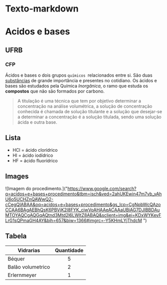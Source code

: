 # Texto-markdown
# Acidos e bases 

## UFRB

### CFP

Ácidos e bases o dois grupos `químicos `relacionados entre si. São duas [substâncias](https://www.google.com/search?q=significado+da+palavra+subst%C3%A2ncia&oq=significado+da+palavra+subs&aqs=chrome.6.69i57j0l9.15663j1j15&sourceid=chrome&ie=UTF-8) de grande importância e presentes no cotidiano. Os ácidos e bases são estudados pela Química *Inorgânica*, o ramo que estuda os **compostos** que não são formados por carbono.

>A titulação é uma técnica que tem por objetivo determinar a concentração na análise volumétrica, a solução de concentração conhecida é chamada de solução titulante e a solução que desejar-se a determinar a concentração é a solução titulada, sendo uma solução ácida e outra base.


## Lista

* HCl = ácido clorídrico
* HI = ácido iodídrico
* HF = ácido fluorídrico


## Images


![Imagem do procedimento.]("https://www.google.com/search?q=acidos+e+bases+procedimento&tbm=isch&ved=2ahUKEwin47m7vb_vAhU6o5UCHZnQAWwQ2-cCegQIABAA&oq=acidos+e+bases+procedimento&gs_lcp=CgNpbWcQAzoCCAA6BAgAEBhQsK6PBVjK2I8FYK_cjwVoAHAAeACAAaUBiAG7DJIBBDAuMTOYAQCgAQGqAQtnd3Mtd2l6LWltZ8ABAQ&sclient=img&ei=KDxWYKevFLrG1sQPmaGH4AY&bih=657&biw=1366#imgrc=-Y5KHmLYjThdcM ")
## Tabela

| Vidrarias     | Quantidade |
| ------------- |:-------------:|
| Béquer         | 5  |
| Balão volumetrico     | 2   |
| Erlernmeyer    | 1    |
